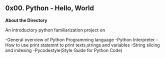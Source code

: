 **0x00. Python - Hello, World**
------------------------------------------------

**About the Directory**

An introductory python familiarization project on

-General overview of Python Programming language
-Python Interpreter
-How to use print statemnt to print texts,strings and variables
-String slicing and indexing
-Pycodestyle(Style Guide for Python Code)
